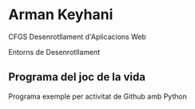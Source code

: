 # Arman Keyhani

CFGS Desenrotllament d'Aplicacions Web

Entorns de Desenrotllament

## Programa del joc de la vida

Programa exemple per activitat de Github amb Python

